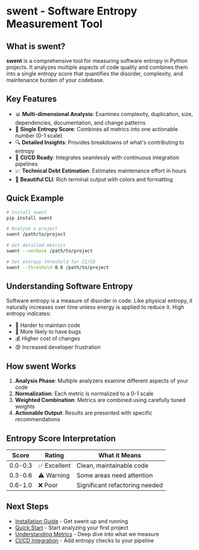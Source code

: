 # swent - Software Entropy Measurement Tool

## What is swent?

**swent** is a comprehensive tool for measuring software entropy in Python projects. It analyzes multiple aspects of code quality and combines them into a single entropy score that quantifies the disorder, complexity, and maintenance burden of your codebase.

## Key Features

- 📊 **Multi-dimensional Analysis**: Examines complexity, duplication, size, dependencies, documentation, and change patterns
- 🎯 **Single Entropy Score**: Combines all metrics into one actionable number (0-1 scale)
- 🔍 **Detailed Insights**: Provides breakdowns of what's contributing to entropy
- 🚀 **CI/CD Ready**: Integrates seamlessly with continuous integration pipelines
- 📈 **Technical Debt Estimation**: Estimates maintenance effort in hours
- 🎨 **Beautiful CLI**: Rich terminal output with colors and formatting

## Quick Example

```bash
# Install swent
pip install swent

# Analyze a project
swent /path/to/project

# Get detailed metrics
swent --verbose /path/to/project

# Set entropy threshold for CI/CD
swent --threshold 0.6 /path/to/project
```

## Understanding Software Entropy

Software entropy is a measure of disorder in code. Like physical entropy, it naturally increases over time unless energy is applied to reduce it. High entropy indicates:

- 🔧 Harder to maintain code
- 🐛 More likely to have bugs
- 💰 Higher cost of changes
- 😰 Increased developer frustration

## How swent Works

1. **Analysis Phase**: Multiple analyzers examine different aspects of your code
2. **Normalization**: Each metric is normalized to a 0-1 scale
3. **Weighted Combination**: Metrics are combined using carefully tuned weights
4. **Actionable Output**: Results are presented with specific recommendations

## Entropy Score Interpretation

| Score | Rating | What it Means |
|-------|--------|---------------|
| 0.0-0.3 | ✅ Excellent | Clean, maintainable code |
| 0.3-0.6 | ⚠️ Warning | Some areas need attention |
| 0.6-1.0 | ❌ Poor | Significant refactoring needed |

## Next Steps

- [Installation Guide](getting-started/installation.md) - Get swent up and running
- [Quick Start](getting-started/quickstart.md) - Start analyzing your first project
- [Understanding Metrics](metrics/overview.md) - Deep dive into what we measure
- [CI/CD Integration](usage/cicd.md) - Add entropy checks to your pipeline